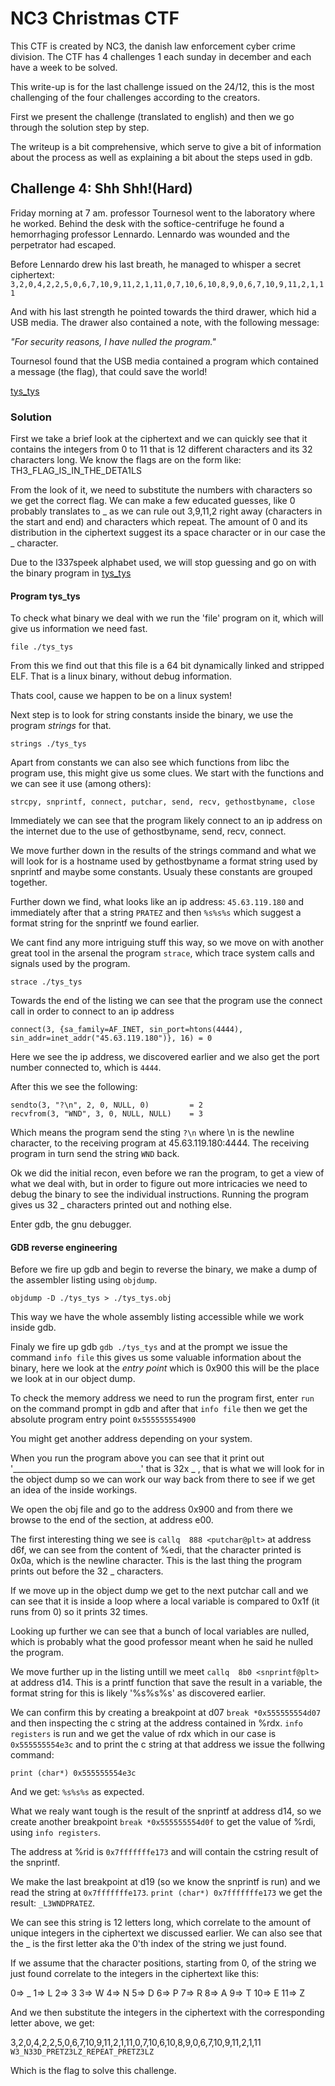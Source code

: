 # NC3 Christmas CTF

This CTF is created by NC3, the danish law enforcement cyber crime division.
The CTF has 4 challenges 1 each sunday in december and each have a week to
be solved.

This write-up is for the last challenge issued on the 24/12, this is the
most challenging of the four challenges according to the creators.

First we present the challenge (translated to english) and then we go through
the solution step by step.

The writeup is a bit comprehensive, which serve to give a bit of information about the process as well as explaining a bit about the steps used in gdb.

##  Challenge 4: Shh Shh!(Hard)

Friday morning at 7 am. professor Tournesol went to the laboratory where he worked.
Behind the desk with the softice-centrifuge he found a hemorrhaging professor Lennardo.
Lennardo was wounded and the perpetrator had escaped.

Before Lennardo drew his last breath, he managed to whisper a secret ciphertext:
`3,2,0,4,2,2,5,0,6,7,10,9,11,2,1,11,0,7,10,6,10,8,9,0,6,7,10,9,11,2,1,11`

And with his last strength he pointed towards the third drawer, which hid a USB media.
The drawer also contained a note, with the following message:

*"For security reasons, I have nulled the program."*

Tournesol found that the USB media contained a program which contained a message (the flag),
that could save the world!

[tys_tys](./tys_tys)


### Solution

First we take a brief look at the ciphertext and we can quickly see that it contains the integers from 0 to 11 that is 12 different characters and its 32 characters long.
We know the flags are on the form like: TH3_FLAG_IS_IN_THE_DETA1LS

From the look of it, we need to substitute the numbers with characters so we get the correct flag. We can make a few educated guesses, like 0 probably translates to _ as we can rule out 3,9,11,2 right away (characters in the start and end) and characters which repeat. The amount of 0 and its distribution in the ciphertext suggest its a space character or in our case the _ character.

Due to the l337speek alphabet used, we will stop guessing and go on with the binary program in [tys_tys](./tys_tys)

#### Program tys_tys

To check what binary we deal with we run the 'file' program on it, which will give us information we need fast.

`file ./tys_tys`

From this we find out that this file is a 64 bit dynamically linked and stripped ELF. That is a linux binary, without debug information.

Thats cool, cause we happen to be on a linux system!

Next step is to look for string constants inside the binary, we use the program *strings* for that.

`strings ./tys_tys`

Apart from constants we can also see which functions from libc the program use, this might give us some clues. We start with the functions and we can see it use (among others):

`strcpy, snprintf, connect, putchar, send, recv, gethostbyname, close`

Immediately we can see that the program likely connect to an ip address on the internet due to the use of gethostbyname, send, recv, connect.

We move further down in the results of the strings command and what we will look for is a hostname used by gethostbyname a format string used by snprintf and maybe some constants. Usualy these constants are grouped together.

Further down we find, what looks like an ip address: `45.63.119.180` and immediately after that a string `PRATEZ` and then `%s%s%s` which suggest a format string for the snprintf we found earlier.

We cant find any more intriguing stuff this way, so we move on with another great tool in the arsenal the program `strace`, which trace system calls and signals used by the program.

`strace ./tys_tys`

Towards the end of the listing we can see that the program use the connect call in order to connect to an ip address

`connect(3, {sa_family=AF_INET, sin_port=htons(4444), sin_addr=inet_addr("45.63.119.180")}, 16) = 0`

Here we see the ip address, we discovered earlier and we also get the port number connected to, which is `4444`.

After this we see the following:
```
sendto(3, "?\n", 2, 0, NULL, 0)         = 2
recvfrom(3, "WND", 3, 0, NULL, NULL)    = 3
```

Which means the program send the sting `?\n` where \n is the newline character, to the receiving program at 45.63.119.180:4444.
The receiving program in turn send the string `WND` back.

Ok we did the initial recon, even before we ran the program, to get a view of what we deal with, but in order to figure out more intricacies we need to debug the binary to see the individual instructions. Running the program gives us 32 _ characters printed out and nothing else.

Enter gdb, the gnu debugger.

#### GDB reverse engineering

Before we fire up gdb and begin to reverse the binary, we make a dump of the assembler listing using `objdump`.

`objdump -D ./tys_tys > ./tys_tys.obj`

This way we have the whole assembly listing accessible while we work inside gdb.

Finaly we fire up gdb `gdb ./tys_tys` and at the prompt we issue the command `info file` this gives us some valuable information about the binary, here we look at the *entry point* which is 0x900
this will be the place we look at in our object dump.

To check the memory address we need to run the program first, enter `run` on the command prompt in gdb and after that `info file` then we get the absolute program entry point `0x555555554900`

You might get another address depending on your system.

When you run the program above you can see that it print out '________________________________' that is 32x _ , that is what we will look for in the object dump so we can work our way back from there to see if we get an idea of the inside workings.

We open the obj file and go to the address 0x900 and from there we browse to the end of the section, at address e00.

The first interesting thing we see is `callq  888 <putchar@plt>` at address d6f, we can see from the content of %edi, that the character printed is 0x0a, which is the newline character. This is the last thing the program prints out before the 32 _ characters.

If we move up in the object dump we get to the next putchar call and we can see that it is inside a loop where a local variable is compared to 0x1f (it runs from 0) so it prints 32 times.

Looking up further we can see that a bunch of local variables are nulled, which is probably what the good professor meant when he said he nulled the program.

We move further up in the listing untill we meet `callq  8b0 <snprintf@plt>` at address d14. This is a printf function that save the result in a variable, the format string for this is likely '%s%s%s' as discovered earlier.

We can confirm this by creating a breakpoint at d07
`break *0x555555554d07` and then inspecting the c string at the address contained in %rdx.
`info registers` is run and we get the value of rdx which in our case is `0x555555554e3c` and to print the c string at that address we issue the follwing command:

`print (char*) 0x555555554e3c`

And we get: `%s%s%s` as expected.

What we realy want tough is the result of the snprintf at address d14, so we create another breakpoint `break *0x555555554d0f` to get the value of %rdi, using `info registers`.

The address at %rid is `0x7fffffffe173` and will contain the cstring result of the snprintf.

We make the last breakpoint at d19 (so we know the snprintf is run) and we read the string at `0x7fffffffe173`.
`print (char*) 0x7fffffffe173` we get the result: `_L3WNDPRATEZ`.

We can see this string is 12 letters long, which correlate to the amount of unique integers in the ciphertext we discussed earlier. We can also see that the _ is the first letter aka the 0'th index of the string we just found.

If we assume that the character positions, starting from 0, of the string we just found correlate to the integers in the ciphertext like this:

0=>    _
1=>    L
2=>    3
3=>    W
4=>    N
5=>    D
6=>    P
7=>    R
8=>    A
9=>    T
10=>   E
11=>   Z

And we then substitute the integers in the ciphertext with the corresponding letter above, we get:

3,2,0,4,2,2,5,0,6,7,10,9,11,2,1,11,0,7,10,6,10,8,9,0,6,7,10,9,11,2,1,11
`W3_N33D_PRETZ3LZ_REPEAT_PRETZ3LZ`

Which is the flag to solve this challenge.
